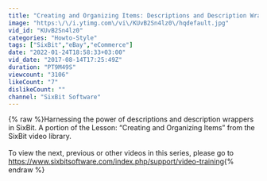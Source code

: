 ```yaml
---
title: "Creating and Organizing Items: Descriptions and Description Wrappers"
image: "https:\/\/i.ytimg.com\/vi\/KUvB2Sn4lz0\/hqdefault.jpg"
vid_id: "KUvB2Sn4lz0"
categories: "Howto-Style"
tags: ["SixBit","eBay","eCommerce"]
date: "2022-01-24T18:58:33+03:00"
vid_date: "2017-08-14T17:25:49Z"
duration: "PT9M49S"
viewcount: "3106"
likeCount: "7"
dislikeCount: ""
channel: "SixBit Software"
---
```

{% raw %}Harnessing the power of descriptions and description wrappers in SixBit.  A portion of the Lesson: “Creating and Organizing Items” from the SixBit video library.<br /><br />To view the next, previous or other videos in this series, please go to <a rel="nofollow" target="blank" href="https://www.sixbitsoftware.com/index.php/support/video-training">https://www.sixbitsoftware.com/index.php/support/video-training</a>{% endraw %}
